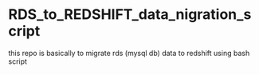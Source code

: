 # RDS_to_REDSHIFT_data_nigration_script
this repo is basically to migrate rds (mysql db) data to redshift using bash script 
